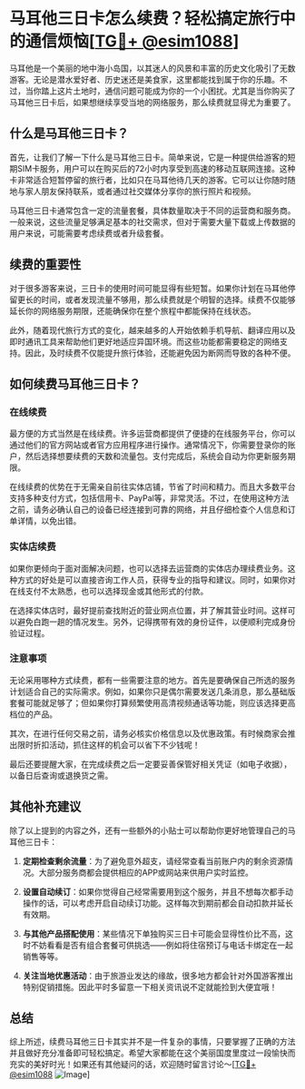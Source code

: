 # 马耳他三日卡怎么续费？轻松搞定旅行中的通信烦恼[[TG💪+ @esim1088](https://t.me/s/esim1088)]

马耳他是一个美丽的地中海小岛国，以其迷人的风景和丰富的历史文化吸引了无数游客。无论是潜水爱好者、历史迷还是美食家，这里都能找到属于你的乐趣。不过，当你踏上这片土地时，通信问题可能成为你的一个小困扰。尤其是当你购买了马耳他三日卡后，如果想继续享受当地的网络服务，那么续费就显得尤为重要了。

## 什么是马耳他三日卡？

首先，让我们了解一下什么是马耳他三日卡。简单来说，它是一种提供给游客的短期SIM卡服务，用户可以在购买后的72小时内享受到高速的移动互联网连接。这种卡非常适合短暂停留的旅行者，比如只在马耳他待几天的游客。它可以让你随时随地与家人朋友保持联系，或者通过社交媒体分享你的旅行照片和视频。

马耳他三日卡通常包含一定的流量套餐，具体数量取决于不同的运营商和服务商。一般来说，这些流量足够满足基本的社交需求，但对于需要大量下载或上传数据的用户来说，可能需要考虑续费或者升级套餐。

## 续费的重要性

对于很多游客来说，三日卡的使用时间可能显得有些短暂。如果你计划在马耳他停留更长的时间，或者发现流量不够用，那么续费就是个明智的选择。续费不仅能够延长你的网络服务期限，还能确保你在整个旅程中都能保持在线状态。

此外，随着现代旅行方式的变化，越来越多的人开始依赖手机导航、翻译应用以及即时通讯工具来帮助他们更好地适应异国环境。而这些功能都需要稳定的网络支持。因此，及时续费不仅能提升旅行体验，还能避免因为断网而导致的各种不便。

## 如何续费马耳他三日卡？

### 在线续费

最方便的方式当然是在线续费。许多运营商都提供了便捷的在线服务平台，你可以通过他们的官方网站或者官方应用程序进行操作。通常情况下，你需要登录你的账户，然后选择想要续费的天数和流量包。支付完成后，系统会自动为你更新服务期限。

在线续费的优势在于无需亲自前往实体店铺，节省了时间和精力。而且大多数平台支持多种支付方式，包括信用卡、PayPal等，非常灵活。不过，在使用这种方法之前，请务必确认自己的设备已经连接到可靠的网络，并且仔细检查个人信息和订单详情，以免出错。

### 实体店续费

如果你更倾向于面对面解决问题，也可以选择去运营商的实体店办理续费业务。这种方式的好处是可以直接咨询工作人员，获得专业的指导和建议。同时，如果你对在线支付不太熟悉，也可以选择现金或其他形式的付款。

在选择实体店时，最好提前查找附近的营业网点位置，并了解其营业时间。这样可以避免白跑一趟的情况发生。另外，记得携带有效的身份证件，以便顺利完成身份验证过程。

### 注意事项

无论采用哪种方式续费，都有一些需要注意的地方。首先是要确保自己所选的服务计划适合自己的实际需求。例如，如果你只是偶尔需要发送几条消息，那么基础版套餐可能就足够了；但如果你打算频繁使用高清视频通话等功能，则应该选择更高档位的产品。

其次，在进行任何交易之前，请务必核实价格信息以及优惠政策。有时候商家会推出限时折扣活动，抓住这样的机会可以省下不少钱呢！

最后还要提醒大家，在完成续费之后一定要妥善保管好相关凭证（如电子收据），以备日后查询或退换货之需。

## 其他补充建议

除了以上提到的内容之外，还有一些额外的小贴士可以帮助你更好地管理自己的马耳他三日卡：

1. **定期检查剩余流量**：为了避免意外超支，请经常查看当前账户内的剩余资源情况。大部分服务商都会提供相应的APP或网站来供用户实时监控。
   
2. **设置自动续订**：如果你觉得自己经常需要用到这个服务，并且不想每次都手动操作的话，可以考虑开启自动续订功能。这样每次到期前都会自动扣款并延长有效期。

3. **与其他产品搭配使用**：某些情况下单独购买三日卡可能会显得性价比不高，这时不妨看看是否有组合套餐可供挑选——例如将住宿预订与电话卡绑定在一起销售等等。

4. **关注当地优惠活动**：由于旅游业发达的缘故，很多地方都会针对外国游客推出特别促销措施。因此平时多留意一下相关资讯说不定就能捡到大便宜哦！

## 总结

综上所述，续费马耳他三日卡其实并不是一件复杂的事情，只要掌握了正确的方法并且做好充分准备即可轻松搞定。希望大家都能在这个美丽国度里度过一段愉快而充实的美好时光！如果还有其他疑问的话，欢迎随时留言讨论～[[TG💪+ @esim1088](https://t.me/s/esim1088) ![Image](https://i.postimg.cc/4NQfJmqS/Snipaste-2025-05-13-00-14-12.png)]